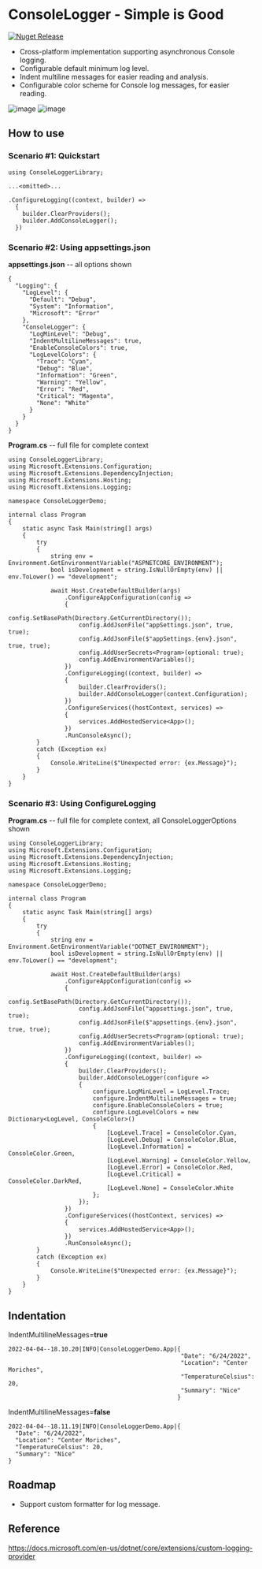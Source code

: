# ConsoleLogger - Simple is Good
[![Nuget Release](https://img.shields.io/nuget/v/CodeFoxtrot.ConsoleLogger?style=for-the-badge)](https://www.nuget.org/packages/CodeFoxtrot.ConsoleLogger/)

* Cross-platform implementation supporting asynchronous Console logging.
* Configurable default minimum log level.
* Indent multiline messages for easier reading and analysis.
* Configurable color scheme for Console log messages, for easier reading.

![image](https://user-images.githubusercontent.com/41308769/175711925-3e02c240-e211-46e1-9c6f-1eb16a68300d.png)
![image](https://user-images.githubusercontent.com/41308769/175713316-b1025222-2465-4eb7-abee-8333098a0683.png)


## How to use

### Scenario #1: Quickstart
```
using ConsoleLoggerLibrary;

...<omitted>...

.ConfigureLogging((context, builder) =>
  {
    builder.ClearProviders();
    builder.AddConsoleLogger();
  })
```

### Scenario #2: Using appsettings.json
  
**appsettings.json** -- all options shown
```
{
  "Logging": {
    "LogLevel": {
      "Default": "Debug",
      "System": "Information",
      "Microsoft": "Error"
    },
    "ConsoleLogger": {
      "LogMinLevel": "Debug",
      "IndentMultilineMessages": true,
      "EnableConsoleColors": true,
      "LogLevelColors": {
        "Trace": "Cyan",
        "Debug": "Blue",
        "Information": "Green",
        "Warning": "Yellow",
        "Error": "Red",
        "Critical": "Magenta",
        "None": "White"
      }
    }
  }
}
```
  
**Program.cs** -- full file for complete context
```
using ConsoleLoggerLibrary;
using Microsoft.Extensions.Configuration;
using Microsoft.Extensions.DependencyInjection;
using Microsoft.Extensions.Hosting;
using Microsoft.Extensions.Logging;

namespace ConsoleLoggerDemo;

internal class Program
{
    static async Task Main(string[] args)
    {
        try
        {
            string env = Environment.GetEnvironmentVariable("ASPNETCORE_ENVIRONMENT");
            bool isDevelopment = string.IsNullOrEmpty(env) || env.ToLower() == "development";

            await Host.CreateDefaultBuilder(args)
                .ConfigureAppConfiguration(config =>
                {
                    config.SetBasePath(Directory.GetCurrentDirectory());
                    config.AddJsonFile("appSettings.json", true, true);
                    config.AddJsonFile($"appSettings.{env}.json", true, true);
                    config.AddUserSecrets<Program>(optional: true);
                    config.AddEnvironmentVariables();
                })
                .ConfigureLogging((context, builder) =>
                {
                    builder.ClearProviders();
                    builder.AddConsoleLogger(context.Configuration);
                })
                .ConfigureServices((hostContext, services) =>
                {
                    services.AddHostedService<App>();
                })
                .RunConsoleAsync();
        }
        catch (Exception ex)
        {
            Console.WriteLine($"Unexpected error: {ex.Message}");
        }
    }
}
```
  
### Scenario #3: Using ConfigureLogging
  
**Program.cs**  -- full file for complete context, all ConsoleLoggerOptions shown
```
using ConsoleLoggerLibrary;
using Microsoft.Extensions.Configuration;
using Microsoft.Extensions.DependencyInjection;
using Microsoft.Extensions.Hosting;
using Microsoft.Extensions.Logging;

namespace ConsoleLoggerDemo;

internal class Program
{
    static async Task Main(string[] args)
    {
        try
        {
            string env = Environment.GetEnvironmentVariable("DOTNET_ENVIRONMENT");
            bool isDevelopment = string.IsNullOrEmpty(env) || env.ToLower() == "development";

            await Host.CreateDefaultBuilder(args)
                .ConfigureAppConfiguration(config =>
                {
                    config.SetBasePath(Directory.GetCurrentDirectory());
                    config.AddJsonFile("appsettings.json", true, true);
                    config.AddJsonFile($"appsettings.{env}.json", true, true);
                    config.AddUserSecrets<Program>(optional: true);
                    config.AddEnvironmentVariables();
                })
                .ConfigureLogging((context, builder) =>
                {
                    builder.ClearProviders();
                    builder.AddConsoleLogger(configure =>
                    {
                        configure.LogMinLevel = LogLevel.Trace;
                        configure.IndentMultilineMessages = true;
                        configure.EnableConsoleColors = true;
                        configure.LogLevelColors = new Dictionary<LogLevel, ConsoleColor>()
                        {
                            [LogLevel.Trace] = ConsoleColor.Cyan,
                            [LogLevel.Debug] = ConsoleColor.Blue,
                            [LogLevel.Information] = ConsoleColor.Green,
                            [LogLevel.Warning] = ConsoleColor.Yellow,
                            [LogLevel.Error] = ConsoleColor.Red,
                            [LogLevel.Critical] = ConsoleColor.DarkRed,
                            [LogLevel.None] = ConsoleColor.White
                        };
                    });
                })
                .ConfigureServices((hostContext, services) =>
                {
                    services.AddHostedService<App>();
                })
                .RunConsoleAsync();
        }
        catch (Exception ex)
        {
            Console.WriteLine($"Unexpected error: {ex.Message}");
        }
    }
}
```

## Indentation 
IndentMultilineMessages=**true**
```
2022-04-04--18.10.20|INFO|ConsoleLoggerDemo.App|{
                                                 "Date": "6/24/2022",
                                                 "Location": "Center Moriches",
                                                 "TemperatureCelsius": 20,
                                                 "Summary": "Nice"
                                                }
```
  
IndentMultilineMessages=**false**
```
2022-04-04--18.11.19|INFO|ConsoleLoggerDemo.App|{
  "Date": "6/24/2022",
  "Location": "Center Moriches",
  "TemperatureCelsius": 20,
  "Summary": "Nice"
}
```

## Roadmap
* Support custom formatter for log message.

## Reference
https://docs.microsoft.com/en-us/dotnet/core/extensions/custom-logging-provider

